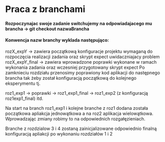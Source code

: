 # Praca z branchami

 #### Rozpoczynajac swoje zadanie switchujemy na odpowiadajacego mu brancha -> git checkout nazwaBrancha
 #### Konwencja nazw branchy wyklada następująco:
rozX_expY -> zawiera początkową konfiguracje projektu wymaganą do rozpoczęcia realizacji zadania oraz skrypt expect uwidaczniajacy problem
rozX_expY_final -> zawiera wprowadzone poprawki wykonane w ramach wykonania zadania oraz wczesniej przygotowany skrypt expect
Po zamknieciu rozdziału przenosimy poprawiony kod aplikacji do następnego brancha tak żeby został konfiguracją początkową do kolejnego eksperymentu tj.

roz1_exp1 -> poprawki ->  roz1_exp1_final -> roz1_exp2 (z konfiguracją roz1exp1_final) itd.


Na start na branch roz1_exp1 i kolejne branche z roz1 dodana została początkowa apliakcja jednowątkowa a na roz2 aplikacja wielowątkowa.
Wprowadzając zmiany robimy to na odpowiednich rozgałęzieniach.


Branche z rozdzialow 3 i 4 zostaną zainicjalizowane odpowiednio finalną konfiguracją apliakcji po wykonaniu rozdziałów 1 i 2


